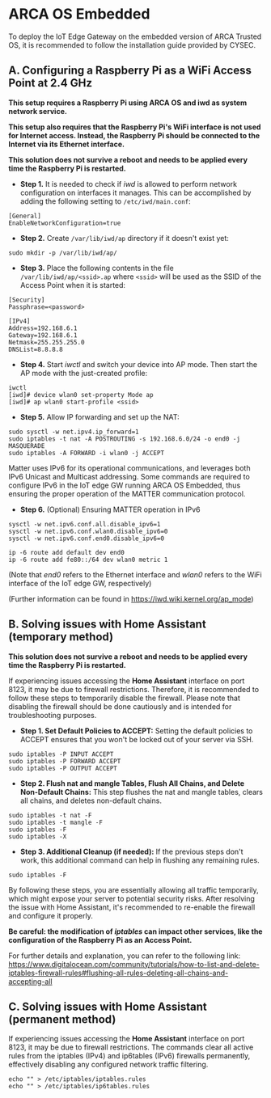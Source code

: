 # ARCA OS Embedded
To deploy the IoT Edge Gateway on the embedded version of ARCA Trusted OS, it is recommended to follow the installation guide provided by CYSEC.

## A. Configuring a Raspberry Pi as a WiFi Access Point at 2.4 GHz
**This setup requires a Raspberry Pi using ARCA OS and iwd as system network service.**

**This setup also requires that the Raspberry Pi's WiFi interface is not used for Internet access. Instead, the Raspberry Pi should be connected to the Internet via its Ethernet interface.**

**This solution does not survive a reboot and needs to be applied every time the Raspberry Pi is restarted.**

- **Step 1.** It is needed to check if *iwd* is allowed to perform network configuration on interfaces it manages. This can be accomplished by adding the following setting to `/etc/iwd/main.conf`:
```
[General]
EnableNetworkConfiguration=true
```

- **Step 2.** Create `/var/lib/iwd/ap` directory if it doesn't exist yet:

`sudo mkdir -p /var/lib/iwd/ap/`

- **Step 3.** Place the following contents in the file `/var/lib/iwd/ap/<ssid>.ap` where `<ssid>` will be used as the SSID of the Access Point when it is started:
```
[Security]
Passphrase=<password>

[IPv4]
Address=192.168.6.1
Gateway=192.168.6.1
Netmask=255.255.255.0
DNSList=8.8.8.8
```

- **Step 4.** Start *iwctl* and switch your device into AP mode. Then start the AP mode with the just-created profile:
```
iwctl 
[iwd]# device wlan0 set-property Mode ap
[iwd]# ap wlan0 start-profile <ssid>
```

- **Step 5.** Allow IP forwarding and set up the NAT:
```
sudo sysctl -w net.ipv4.ip_forward=1
sudo iptables -t nat -A POSTROUTING -s 192.168.6.0/24 -o end0 -j MASQUERADE
sudo iptables -A FORWARD -i wlan0 -j ACCEPT
```

Matter uses IPv6 for its operational communications, and leverages both IPv6 Unicast and Multicast addressing. Some commands are required to configure IPv6 in the IoT edge GW running ARCA OS Embedded, thus ensuring the proper operation of the MATTER communication protocol. 
- **Step 6.** (Optional) Ensuring MATTER operation in IPv6
```
sysctl -w net.ipv6.conf.all.disable_ipv6=1
sysctl -w net.ipv6.conf.wlan0.disable_ipv6=0
sysctl -w net.ipv6.conf.end0.disable_ipv6=0

ip -6 route add default dev end0
ip -6 route add fe80::/64 dev wlan0 metric 1
```
(Note that *end0* refers to the Ethernet interface and *wlan0* refers to the WiFi interface of the IoT edge GW, respectively)

(Further information can be found in https://iwd.wiki.kernel.org/ap_mode)

## B. Solving issues with Home Assistant (temporary method)
**This solution does not survive a reboot and needs to be applied every time the Raspberry Pi is restarted.**

If experiencing issues accessing the **Home Assistant** interface on port 8123, it may be due to firewall restrictions. Therefore, it is recommended to follow these steps to temporarily disable the firewall. Please note that disabling the firewall should be done cautiously and is intended for troubleshooting purposes.

- **Step 1. Set Default Policies to ACCEPT:** Setting the default policies to ACCEPT ensures that you won't be locked out of your server via SSH.
```
sudo iptables -P INPUT ACCEPT
sudo iptables -P FORWARD ACCEPT
sudo iptables -P OUTPUT ACCEPT
```

- **Step 2. Flush nat and mangle Tables, Flush All Chains, and Delete Non-Default Chains:** This step flushes the nat and mangle tables, clears all chains, and deletes non-default chains.
```
sudo iptables -t nat -F
sudo iptables -t mangle -F
sudo iptables -F
sudo iptables -X
```

- **Step 3. Additional Cleanup (if needed):** If the previous steps don't work, this additional command can help in flushing any remaining rules.
```
sudo iptables -F
```

By following these steps, you are essentially allowing all traffic temporarily, which might expose your server to potential security risks. After resolving the issue with Home Assistant, it's recommended to re-enable the firewall and configure it properly.

**Be careful: the modification of *iptables* can impact other services, like the configuration of the Raspberry Pi as an Access Point.**

For further details and explanation, you can refer to the following link: https://www.digitalocean.com/community/tutorials/how-to-list-and-delete-iptables-firewall-rules#flushing-all-rules-deleting-all-chains-and-accepting-all 

## C. Solving issues with Home Assistant (permanent method)
If experiencing issues accessing the **Home Assistant** interface on port 8123, it may be due to firewall restrictions. The commands clear all active rules from the iptables (IPv4) and ip6tables (IPv6) firewalls permanently, effectively disabling any configured network traffic filtering.
```
echo "" > /etc/iptables/iptables.rules
echo "" > /etc/iptables/ip6tables.rules
```